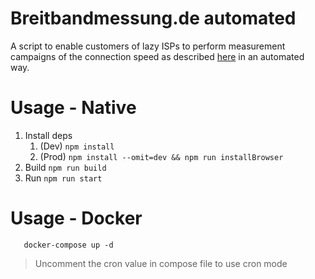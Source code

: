# Breitbandmessung.de automated

A script to enable customers of lazy ISPs to perform measurement campaigns of the connection speed as described [here](https://breitbandmessung.de/desktop-app) in an automated way.

# Usage - Native

1. Install deps
   1. (Dev) `npm install `
   2. (Prod) `npm install --omit=dev && npm run installBrowser`
2. Build `npm run build` 
3. Run `npm run start` 

# Usage - Docker
```shell
   docker-compose up -d 
```

> Uncomment the cron value in compose file to use cron mode
